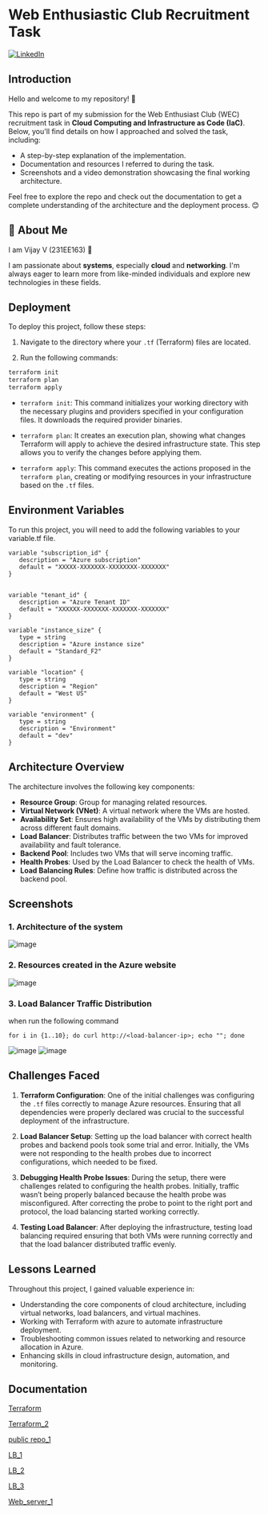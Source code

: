 # Web Enthusiastic Club Recruitment Task

[![LinkedIn](https://img.shields.io/badge/linkedin-0A66C2?style=for-the-badge&logo=linkedin&logoColor=white)](https://www.linkedin.com/in/vijay-v-0889a1280/)

## Introduction

Hello and welcome to my repository! 👋

This repo is part of my submission for the Web Enthusiast Club (WEC) recruitment task in **Cloud Computing and Infrastructure as Code (IaC)**. Below, you'll find details on how I approached and solved the task, including:

- A step-by-step explanation of the implementation.
- Documentation and resources I referred to during the task.
- Screenshots and a video demonstration showcasing the final working architecture.

Feel free to explore the repo and check out the documentation to get a complete understanding of the architecture and the deployment process. 😊
## 🚀 About Me

I am Vijay V (231EE163) 👋

I am passionate about **systems**, especially **cloud** and **networking**. I'm always eager to learn more from like-minded individuals and explore new technologies in these fields.
## Deployment

To deploy this project, follow these steps:

1. Navigate to the directory where your `.tf` (Terraform) files are located.

2. Run the following commands:

```bash
terraform init
terraform plan
terraform apply
```

- `terraform init`: This command initializes your working directory with the necessary plugins and providers specified in your configuration files. It downloads the required provider binaries.

- `terraform plan`: It creates an execution plan, showing what changes Terraform will apply to achieve the desired infrastructure state. This step allows you to verify the changes before applying them.

- `terraform apply`: This command executes the actions proposed in the `terraform plan`, creating or modifying resources in your infrastructure based on the `.tf` files.


## Environment Variables

To run this project, you will need to add the following variables to your variable.tf file.

```
variable "subscription_id" {
   description = "Azure subscription"
   default = "XXXXX-XXXXXXX-XXXXXXXX-XXXXXXX"
}


variable "tenant_id" {
   description = "Azure Tenant ID"
   default = "XXXXXX-XXXXXXX-XXXXXXX-XXXXXXX"
}

variable "instance_size" {
   type = string
   description = "Azure instance size"
   default = "Standard_F2"
}

variable "location" {
   type = string
   description = "Region"
   default = "West US"
}

variable "environment" {
   type = string
   description = "Environment"
   default = "dev"
}
```

## Architecture Overview

The architecture involves the following key components:
- **Resource Group**: Group for managing related resources.
- **Virtual Network (VNet)**: A virtual network where the VMs are hosted.
- **Availability Set**: Ensures high availability of the VMs by distributing them across different fault domains.
- **Load Balancer**: Distributes traffic between the two VMs for improved availability and fault tolerance.
- **Backend Pool**: Includes two VMs that will serve incoming traffic.
- **Health Probes**: Used by the Load Balancer to check the health of VMs.
- **Load Balancing Rules**: Define how traffic is distributed across the backend pool.

## Screenshots
### 1. Architecture of the system
![image](./photos/arch.png)

### 2. Resources created in the Azure website
![image](./photos/All_resources.png)

### 3. Load Balancer Traffic Distribution
when run the following command

```
for i in {1..10}; do curl http://<load-balancer-ip>; echo ""; done

```

![image](./photos/load_bal_1.png)
![image](./photos/load_bal_2.png)

## Challenges Faced

1. **Terraform Configuration**: One of the initial challenges was configuring the `.tf` files correctly to manage Azure resources. Ensuring that all dependencies were properly declared was crucial to the successful deployment of the infrastructure.

2. **Load Balancer Setup**: Setting up the load balancer with correct health probes and backend pools took some trial and error. Initially, the VMs were not responding to the health probes due to incorrect configurations, which needed to be fixed.

3. **Debugging Health Probe Issues**: During the setup, there were challenges related to configuring the health probes. Initially, traffic wasn’t being properly balanced because the health probe was misconfigured. After correcting the probe to point to the right port and protocol, the load balancing started working correctly.

4. **Testing Load Balancer**: After deploying the infrastructure, testing load balancing required ensuring that both VMs were running correctly and that the load balancer distributed traffic evenly.


## Lessons Learned

Throughout this project, I gained valuable experience in:

- Understanding the core components of cloud architecture, including virtual networks, load balancers, and virtual machines.
- Working with Terraform with azure to automate infrastructure deployment.
- Troubleshooting common issues related to networking and resource allocation in Azure.
- Enhancing skills in cloud infrastructure design, automation, and monitoring.

## Documentation

[Terraform](https://registry.terraform.io/providers/hashicorp/azurerm/latest/docs)

[Terraform_2](https://developer.hashicorp.com/terraform/language)

[public repo_1](https://github.com/hashicorp/terraform-provider-azurerm/tree/main/examples/virtual-machines/virtual_machine/2-vms-loadbalancer-lbrules)

[LB_1](https://www.youtube.com/watch?v=SpSJZmaGvFk&ab_channel=AlanRodrigues)

[LB_2](https://k21academy.com/microsoft-azure/architect/azure-load-balancer-step-by-step/)

[LB_3](https://terraformguru.com/terraform-real-world-on-azure-cloud/14-Azure-Standard-LoadBalancer-Basic/)

[Web_server_1](https://www.faizanbashir.me/building-an-nginx-webserver-on-azure-using-terraform)






